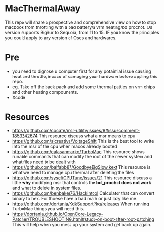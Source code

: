 # MacThermalAway
This repo will share a prospective and comprehensive view on how to stop macbook from throttling with a bad battery/a vrm heating/bd prochot. Os version supports BigSur to Sequoia, from 11 to 15. IF you know the principles you could apply to any version of Oses and hardwares. 
# Pre
- you need to dignose u computer first for any potaintial issue causing heat and throttle, incase of damaging your hardware before appling this repo.
- eg. Take off the back pack and add some thermal pattles on vrm chips and other heating compounents.
- Xcode
# Resources
- https://github.com/cocafe/msr-utility/issues/8#issuecomment-1853242674 This resource discuss what a msr means to cpu
- https://github.com/sicreative/VoltageShift This is the best tool to write into the msr of the cpu when macos already booted
- https://github.com/calasanmarko/TurboMac This resource shows runable commands that can modify the root of the newer system and what files need to be dealt with
- https://github.com/balfabb87/GoodbyeBigSlow.kext This resource is what we need to manage cpu thermal after deleting the files
- https://github.com/syscl/CPUTune/issues/21 This resource discuss a little **why** modifying msr that controls the **bd_prochot does not work** and what to delete in system files.
- https://github.com/benbaker76/Hackintool Calculator that can convert binary to hex. For thoese have a bad math or just lazy like me.
- https://github.com/dortania/KdkSupportPkg/releases When running TurboMac things you will need this.
- https://dortania.github.io/OpenCore-Legacy-Patcher/TROUBLESHOOTING.html#stuck-on-boot-after-root-patching This will help when you mess up your system and get back up again.
